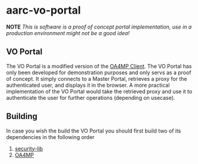 # aarc-vo-portal

**NOTE** *This is software is a proof of concept portal implementation, use in a production environment might not be a good idea!*

## VO Portal

The VO Portal is a modified version of the
[OA4MP Client](http://grid.ncsa.illinois.edu/myproxy/oauth/client/index.xhtml).
The VO Portal has only been developed for demonstration purposes and only servs
as a proof of concept. It simply connects to a Master Portal, retrieves a proxy
for the authenticated user, and displays it in the browser. A more practical
implementation of the VO Portal would take the retrieved proxy and use it to
authenticate the user for further operations (depending on usecase).

## Building

In case you wish the build the VO Portal you should first build two of its
dependencies in the following order

1. [security-lib](https://github.com/rcauth-eu/security-lib)
2. [OA4MP](https://github.com/rcauth-eu/OA4MP)


